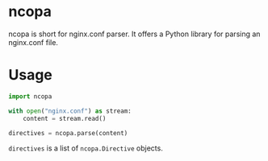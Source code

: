 # ncopa

ncopa is short for nginx.conf parser. It offers a Python library for parsing an nginx.conf file.


# Usage

```python
import ncopa

with open("nginx.conf") as stream:
    content = stream.read()

directives = ncopa.parse(content)
```

`directives` is a list of `ncopa.Directive` objects.
